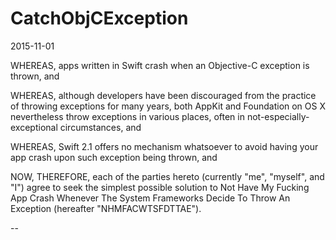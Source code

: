# CatchObjCException
2015-11-01

WHEREAS, apps written in Swift crash when an Objective-C exception is thrown, and

WHEREAS, although developers have been discouraged from the practice of throwing exceptions for many years, both AppKit and Foundation on OS X nevertheless throw exceptions in various places, often in not-especially-exceptional circumstances, and

WHEREAS, Swift 2.1 offers no mechanism whatsoever to avoid having your app crash upon such exception being thrown, and

NOW, THEREFORE, each of the parties hereto (currently "me", "myself", and "I") agree to seek the simplest possible solution to Not Have My Fucking App Crash Whenever The System Frameworks Decide To Throw An Exception (hereafter "NHMFACWTSFDTTAE").

--

